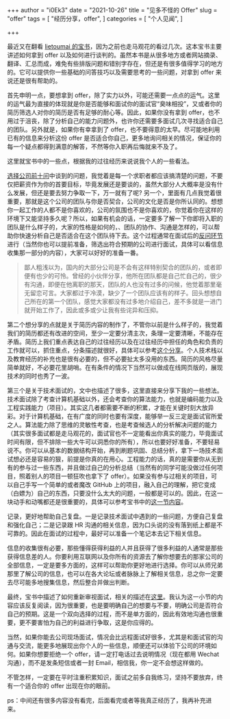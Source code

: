 +++
author = "i0Ek3"
date = "2021-10-26"
title = "见多不怪的 Offer"
slug = "offer"
tags = [
    "经历分享，offer",
]
categories = [
    "个人见闻",
]

+++

最近又在翻看 [lietoumai 的宝书](https://lietoumai.gitbooks.io/the-story-of-lietoumai/content/)，因为之前也走马观花的看过几次。这本宝书主要讲述如何拿到 offer 以及如何进行谈判的。虽然本书是从很多地方或者网站摘录、翻译、汇总而成，难免有些排版问题和错别字存在，但还是有很多值得学习的地方的。它可以提供你一些基础的问答技巧以及需要思考的一些问题，对拿到 offer 来说还是很有帮助的。

首先申明一点，要想拿到 offer，除了实力以外，可能还需要一点点的运气。这里的运气最为直接的体现就是你是否能够和面试你的面试官“臭味相投”，又或者你的简历筛选人对你的简历是否有足够的耐心等。因此，如果你没有拿到 offer，也不用过于沮丧，除了分析自己的能力问题外，也许你还需要多面试几次寻找适合自己的团队。另外就是，如果你有幸拿到了 offer，也不要得意的太早。尽可能地利用已有的信息来分析这份 offer 是否适合你自己，更多地询问相关的情况，保证你的每一个疑点都得到满意的解答，不然等你入职再后悔就来不及了。

这里就宝书中的一些点，根据我的过往经历来说说我个人的一些看法。

[选择公司前十问](https://lietoumai.gitbooks.io/the-story-of-lietoumai/content/gong-si-xiang-guan/xuan-ze-gong-si-qian-shi-wen.html)中谈到的问题，我觉着是每一个求职者都应该搞清楚的问题，不要仅把薪资作为你的首要目标，毕竟发展还是要谈的，虽然大部分人大概率是没有什么发展，但还是要去努力争取一下，万一就有了呢? 另一个，里面有几点我觉着很重要，那就是这个公司的团队与你是否契合，公司的文化是否是你所认同的。想想你一起工作的人都不是你喜欢的，公司的氛围也不是你喜欢的，你觉着你在这样的环境下又能坚持多久呢？所以，如果有机会的话，一定要多了解一下你即将入职的团队是什么样子的，大家的性格是如何的，、团队的协作、沟通是怎样的，可以帮助你快速分析自己是否适合在这个团队待下去。这个过程通常在面试后的[反问环节](https://lietoumai.gitbooks.io/the-story-of-lietoumai/content/zhi-wei-fa-bu/mian-shi-zhi-nan/chang-gui-mian-shi/ni-xu-yao-wen-mian-shi-guan-de-14-ge-wen-ti.html)进行（当然你也可以提前准备，筛选出符合预期的公司进行面试，具体可以看信息收集那一部分的内容），大家可以好好的准备一番。

> 鄙人粗浅以为，国内的大部分公司是不会有这样特别契合的团队的，或者即便有也少的可怜。曾经的小伙伴分享，他所在团队都是自己忙自己的，很少有沟通，即便在他离职的那天，团队的人也没有过多的问候，他觉着那里毫无留恋可言。大家都过于冷漠，缺少了一个团队应该有的样子。回头想想自己所在的第一个团队，感觉大家都没有过多地介绍自己，差不多就是一进门就开始工作了，因此或多或少让我有些诧异和压抑。

第二个想分享的点就是关于简历内容的制作了，不管你以前是什么样子的，我觉着我们的简历都还有改进的空间，至少一定要分清主次，条理一定要清晰，不能存在矛盾。简历上我们重点表达自己的过往经历以及在过往经历中担任的角色和负责的工作就可以，抓住重点，分条描述就很好，具体可以参考[这个分享](https://lietoumai.gitbooks.io/the-story-of-lietoumai/content/zhi-wei-fa-bu/jian-li-xiang-guan/ji-yu-wo-15-nian-jian-li-fen-xiang-jing-yan-er-de-lai-de-zui-jia-jian-li-mo-ban.html)。个人技术栈以及教育经历的补充也是很有必要的，但不必要扯太多没用的东西。简历的风格尽量简单就好，不必要花里胡哨。在有条件的情况下当然可以做成在线网页版的，展现技术的同时也秀了一波。

第三个是关于技术面试的，文中也描述了很多，这里直接来分享下我的一些想法。技术面试除了考查计算机基础以外，还会考查你的算法能力，也就是编码能力以及工程实践能力（项目）。其实这几者都需要不断的积累，才能在关键时刻大放异彩。对于计算机基础，在有广度的同时也要有深度，能够举一反三定是面试官所爱之人。算法能力除了思维的灵敏性考查，也是考查候选人的分析解决问题的能力（其实很多面试都是走马观花的，面试官也不一定能看出你真实的能力，毕竟面试时间有限，但不排除一些大牛可以洞悉你的所有），所以也要好好准备，不要轻易说不。你可以从基本的数据结构开始，再到刷题巩固、总结分析，拿下一场技术面试想必还是容易的狠，前提是你真的在用心。工程能力的话，真的是需要你从无到有的参与过一些东西，并且做过自己的分析总结（当然有的同学可能没做过任何项目，照着别人的项目一顿狂吹也拿下了 offer）。如果没有参与过相关的项目，可以自己手写一个简单的或者魔改 GitHub 上的项目，融入自己的理解，把它变成（白嫖为）自己的东西，只要没什么太大的问题，一般都是可以的。因此，在这一块动手和动嘴都还是很重要的，具体可以参考宝书中的[这一节内容](https://lietoumai.gitbooks.io/the-story-of-lietoumai/content/zhi-wei-fa-bu/mian-shi-zhi-nan/ji-zhu-mian-shi/zai-mian-shi-zhong-ru-he-jie-shao-xiang-mu-jing-li.html)。

记录，更好地帮助自己复盘。一是记录技术面试中遇到的一些问题，方便自己复盘和强化自己；二是记录跟 HR 沟通的相关信息，因为口头说的没有落到纸上都是不可靠的。因此在面试的过程中，最好可以准备一个笔记本去记下相关信息。

信息的收集很有必要，那些懂得获得利益的人并且获得了很多利益的人通常是那些获得信息差的人。你要利用互联网以及你所有的资源去了解你想要去的那家公司的全部信息，一定是要多方面的，这样可以帮助你更好地进行选择。你可以从师兄弟那里了解公司的信息，也可以在各大论坛或者脉脉上了解相关信息，总之你一定要去尽可能多地搜集信息，然后整合并做出判断。

最终，宝书中描述了如何重新审视面试，相关的描述在[这里](https://lietoumai.gitbooks.io/the-story-of-lietoumai/content/zhong-xin-kan-dai-mian-shi.html)。我认为这一小节的内容应该反复阅读，因为很重要，也是要明确自己的想要与不要，明确公司是否符合自己的预期。这是一个双向选择的过程，而不是单方面的，因此有效地沟通也很重要，更不要害怕为自己的利益进行争取，这是你应得的。

当然，如果你能去公司现场面试，情况会比远程面试好很多，尤其是和面试官的沟通与交流，能更多地展现出你个人的一些信息，顺便还可以体验下公司的环境如何。如果你想要拒绝一个 offer，请一定打电话过去说明情况（现在都用 Wechat 沟通），而不是发条短信或者一封 Email，相信我，你一定不会想这样做的。

不管怎样，一定要在平时注重积累知识，面试之前多自我练习，坚持不要放弃，终有一个适合你的 offer 出现在你的眼前。

ps：中间还有很多内容没有看完，后面看完或者等我真正经历了，我再补充进来。
